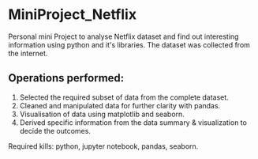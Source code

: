 # MiniProject_Netflix

Personal mini Project to analyse Netflix dataset and find out interesting information using python and it's libraries.
The dataset was collected from the internet.
## Operations performed:
  1. Selected the required subset of data from the complete dataset.
  2. Cleaned and manipulated data for further clarity with pandas.
  3. Visualisation of data using matplotlib and seaborn.
  4. Derived specific information from the data summary & visualization to decide the outcomes.

Required kills: python, jupyter notebook, pandas, seaborn.

